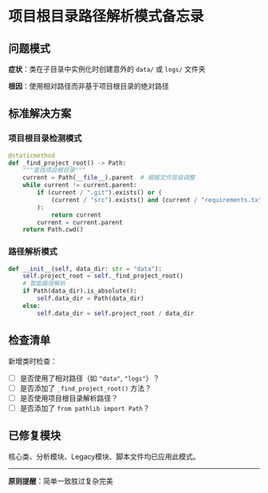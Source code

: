 # 项目根目录路径解析模式备忘录

## 问题模式

**症状**：类在子目录中实例化时创建意外的 `data/` 或 `logs/` 文件夹

**根因**：使用相对路径而非基于项目根目录的绝对路径

## 标准解决方案

### 项目根目录检测模式

```python
@staticmethod
def _find_project_root() -> Path:
    """查找项目根目录"""
    current = Path(__file__).parent  # 根据文件层级调整
    while current != current.parent:
        if (current / ".git").exists() or (
            (current / "src").exists() and (current / "requirements.txt").exists()
        ):
            return current
        current = current.parent
    return Path.cwd()
```

### 路径解析模式

```python
def __init__(self, data_dir: str = "data"):
    self.project_root = self._find_project_root()
    # 智能路径解析
    if Path(data_dir).is_absolute():
        self.data_dir = Path(data_dir)
    else:
        self.data_dir = self.project_root / data_dir
```

## 检查清单

新增类时检查：

- [ ] 是否使用了相对路径（如 `"data"`, `"logs"`）？
- [ ] 是否添加了 `_find_project_root()` 方法？
- [ ] 是否使用项目根目录解析路径？
- [ ] 是否添加了 `from pathlib import Path`？

## 已修复模块

核心类、分析模块、Legacy模块、脚本文件均已应用此模式。

---

**原则提醒**：简单一致胜过复杂完美

